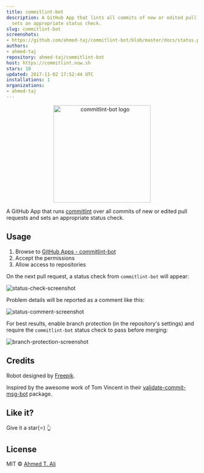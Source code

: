 ```yaml
---
title: commitlint-bot
description: A GitHub App that lints all commits of new or edited pull requests and
  sets an appropriate status check.
slug: commitlint-bot
screenshots:
- https://github.com/ahmed-taj/commitlint-bot/blob/master/docs/status.png
authors:
- ahmed-taj
repository: ahmed-taj/commitlint-bot
host: https://commitlint.now.sh
stars: 10
updated: 2017-11-02 17:52:44 UTC
installations: 1
organizations:
- ahmed-taj
---
```


<p align="center">
  <img src="https://github.com/ahmed-taj/commitlint-bot/blob/master/docs/robot.svg" width="256" alt="commitlint-bot logo" />
</p>

A GitHub App that runs [commitlint](https://github.com/marionebl/commitlint) over all commits of new or edited pull requests
and sets an appropriate status check.

## Usage

1. Browse to [GitHub Apps - commitlint-bot][apps]
2. Accept the permissions
3. Allow access to repositories

On the next pull request, a status check from `commitlint-bot` will appear:

![status-check-screenshot][]

Problem details will be reported as a comment like this:

![status-comment-screenshot][]

For best results, enable branch protection (in the repository's settings) and require the `commitlint-bot` status check to pass before merging:

![branch-protection-screenshot][]

[apps]: https://github.com/apps/commitlint-bot
[status-check-screenshot]: https://github.com/ahmed-taj/commitlint-bot/blob/master/docs/status.png
[status-comment-screenshot]: https://github.com/ahmed-taj/commitlint-bot/blob/master/docs/comment.png
[branch-protection-screenshot]: https://github.com/ahmed-taj/commitlint-bot/blob/master/docs/setting.png

## Credits

Robot designed by [Freepik](https://www.freepik.com/free-vector/fun-pack-of-robots-avatars_1258314.htm).

Inspired by the awesome work of Tom Vincent in their [validate-commit-msg-bot](https://github.com/tlvince/validate-commit-msg-bot) package.

## Like it?

Give it a star(:star:) :point_up_2:

## License

MIT © [Ahmed T. Ali](https://github.com/ahmed-taj)
